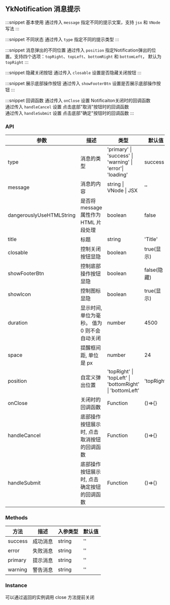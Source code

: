 ## YkNotification 消息提示

:::snippet
基本使用
通过传入 `message` 指定不同的提示文案，支持 `jsx` 和 `VNode` 写法
<NotificationAlter/>
:::

:::snippet
不同状态
通过传入 `type` 指定不同的提示类型
<NotificationPrimary/>
:::

:::snippet
消息弹出的不同位置
通过传入 `position` 指定Notification弹出的位置。支持四个选项：`topRight`、`topLeft`、`bottomRight` 和 `bottomLeft`， 默认为 `topRight`
<NotificationPosition/>
:::

:::snippet
隐藏关闭按钮
通过传入 `closable` 设置是否隐藏关闭按钮
<NotificationClose/>
:::

:::snippet
展示底部操作按钮
通过传入 `showFooterBtn` 设置是否展示底部操作按钮
<NotificationFooterBtn/>
:::

:::snippet
回调函数
通过传入 `onClose` 设置 Notificaiton关闭时的回调函数<br>通过传入 `handleCancel` 设置 点击底部"取消"按钮时的回调函数<br>通过传入 `handleSubmit` 设置 点击底部"确定"按钮时的回调函数
<NotificationCb/>
:::

### API

| 参数          | 描述                                         | 类型                                                 | 默认值      |
| ------------- | -------------------------------------------- | ---------------------------------------------------- | ----------- |
| type          | 消息的类型                                   | 'primary' \| 'success' \| 'warning' \| 'error'\| 'loading' | success     |
| message       | 消息的内容                                   | string \| VNode \| JSX                                        | ''          |
| dangerouslyUseHTMLString | 是否将 message 属性作为 HTML 片段处理 | boolean                                               | false       |
| title         | 标题                                         | string                                               | 'Title'     |
| closable      | 控制关闭按钮显隐                             | boolean                                              | true(显示)  |
| showFooterBtn | 控制底部操作按钮显隐                         | boolean                                              | false(隐藏) |
| showIcon      | 控制图标显隐                                 | boolean                                              | true(显示)  |
| duration      | 显示时间, 单位为毫秒。 值为 0 则不会自动关闭 | number                                               | 4500        |
| space         | 提醒框间距, 单位是 px                        | number                                               | 24          |
| position          | 自定义弹出位置                                   | 'topRight' \| 'topLeft' \| 'bottomRight' \| 'bottomLeft' | 'topRight'     |
| onClose       | 关闭时的回调函数                             | Function                                             | ()=>{}      |
| handleCancel  | 底部操作按钮展示时, 点击取消按钮的回调函数   | Function                                             | ()=>{}      |
| handleSubmit  | 底部操作按钮展示时, 点击确定按钮的回调函数   | Function                                             | ()=>{}      |

### Methods

| 方法    | 描述     | 入参类型 | 默认值 |
| ------- | -------- | -------- | ------ |
| success | 成功消息 | string   | ''     |
| error   | 失败消息 | string   | ''     |
| primary | 提示消息 | string   | ''     |
| warning | 警告消息 | string   | ''     |

### Instance

可以通过返回的实例调用 close 方法提前关闭
